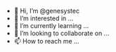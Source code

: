 - 👋 Hi, I’m @genesystec
- 👀 I’m interested in ...
- 🌱 I’m currently learning ...
- 💞️ I’m looking to collaborate on ...
- 📫 How to reach me ...

<!---
genesystec/genesystec is a ✨ special ✨ repository because its `README.md` (this file) appears on your GitHub profile.
You can click the Preview link to take a look at your changes.
--->
